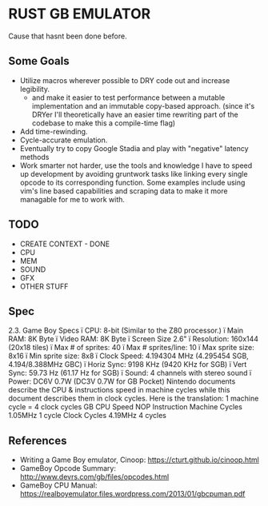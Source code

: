 # RUST GB EMULATOR
Cause that hasnt been done before.

## Some Goals
- Utilize macros wherever possible to DRY code out and increase legibility.
   - and make it easier to test performance between a mutable implementation and an immutable copy-based approach. (since it's DRYer I'll theoretically have an easier time rewriting part of the codebase to make this a compile-time flag)
- Add time-rewinding.
- Cycle-accurate emulation.
- Eventually try to copy Google Stadia and play with "negative" latency methods
- Work smarter not harder, use the tools and knowledge I have to speed up development by avoiding gruntwork tasks like linking every single opcode to its corresponding function. Some examples include using vim's line based capabilities and scraping data to make it more managable for me to work with.

## TODO
- CREATE CONTEXT - DONE
- CPU
- MEM
- SOUND
- GFX
- OTHER STUFF

## Spec
2.3. Game Boy Specs
ï CPU: 8-bit (Similar to the Z80 processor.)
ï Main RAM: 8K Byte
ï Video RAM: 8K Byte
ï Screen Size 2.6"
ï Resolution: 160x144 (20x18 tiles)
ï Max # of sprites: 40
ï Max # sprites/line: 10
ï Max sprite size: 8x16
ï Min sprite size: 8x8
ï Clock Speed: 4.194304 MHz
(4.295454 SGB, 4.194/8.388MHz GBC)
ï Horiz Sync: 9198 KHz (9420 KHz for SGB)
ï Vert Sync: 59.73 Hz (61.17 Hz for SGB)
ï Sound: 4 channels with stereo sound
ï Power: DC6V 0.7W (DC3V 0.7W for GB Pocket)
 Nintendo documents describe the CPU & instructions
speed in machine cycles while this document describes
them in clock cycles. Here is the translation:
 1 machine cycle = 4 clock cycles
 GB CPU Speed NOP Instruction
Machine Cycles 1.05MHz 1 cycle
Clock Cycles 4.19MHz 4 cycles

## References
- Writing a Game Boy emulator, Cinoop: https://cturt.github.io/cinoop.html
- GameBoy Opcode Summary: http://www.devrs.com/gb/files/opcodes.html
- GameBoy CPU Manual: https://realboyemulator.files.wordpress.com/2013/01/gbcpuman.pdf
